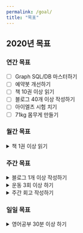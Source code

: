 ```yaml
---
permalink: /goal/
title: "목표"
---
```


## 2020년 목표

### 연간 목표

- [ ] Graph SQL/DB 마스터하기
- [ ] 예약봇 개선하기
- [ ] 책 10권 이상 읽기
- [ ] 블로그 40개 이상 작성하기
- [ ] 아이엘츠 시험 치기
- [ ] 71kg 몸무게 만들기

### 월간 목표

<details><summary>책 1권 이상 읽기</summary>
<pre>
[____________] 0/12
</pre>
</details>

### 주간 목표

<details><summary>블로그 1개 이상 작성하기</summary>
<pre>
 1월 [#___]  1/4 (<b>25%</b>)
 2월 [____]  0/4 (<b>0%</b>)
 3월 [_____] 0/5 (<b>0%</b>)
 4월 [____]  0/4 (<b>0%</b>)
 5월 [_____] 0/5 (<b>0%</b>)
 6월 [____]  0/4 (<b>0%</b>)
 7월 [____]  0/4 (<b>0%</b>)
 8월 [_____] 0/5 (<b>0%</b>)
 9월 [____]  0/4 (<b>0%</b>)
10월 [____]  0/4 (<b>0%</b>)
11월 [_____] 0/5 (<b>0%</b>)
12월 [____]  0/4 (<b>0%</b>)
</pre>
</details>

<details><summary>운동 3회 이상 하기</summary>
<pre>
 1월 [#___]  1/4 (<b>25%</b>)
 2월 [____]  0/4 (<b>0%</b>)
 3월 [_____] 0/5 (<b>0%</b>)
 4월 [____]  0/4 (<b>0%</b>)
 5월 [_____] 0/5 (<b>0%</b>)
 6월 [____]  0/4 (<b>0%</b>)
 7월 [____]  0/4 (<b>0%</b>)
 8월 [_____] 0/5 (<b>0%</b>)
 9월 [____]  0/4 (<b>0%</b>)
10월 [____]  0/4 (<b>0%</b>)
11월 [_____] 0/5 (<b>0%</b>)
12월 [____]  0/4 (<b>0%</b>)
</pre>
</details>

<details><summary>주간 회고 작성하기</summary>
<pre>
 1월 [#___]  1/4 (<b>25%</b>)
 2월 [____]  0/4 (<b>0%</b>)
 3월 [_____] 0/5 (<b>0%</b>)
 4월 [____]  0/4 (<b>0%</b>)
 5월 [_____] 0/5 (<b>0%</b>)
 6월 [____]  0/4 (<b>0%</b>)
 7월 [____]  0/4 (<b>0%</b>)
 8월 [_____] 0/5 (<b>0%</b>)
 9월 [____]  0/4 (<b>0%</b>)
10월 [____]  0/4 (<b>0%</b>)
11월 [_____] 0/5 (<b>0%</b>)
12월 [____]  0/4 (<b>0%</b>)
</pre>
</details>

### 일일 목표

<details><summary>영어공부 30분 이상 하기</summary>
<pre>
 1월 [_#_###_________________________] 4/31 (<b>13%</b>)
 2월 [_____________________________]   0/29 (<b>0%</b>)
 3월 [_______________________________] 0/31 (<b>0%</b>)
 4월 [______________________________]  0/30 (<b>0%</b>)
 5월 [_______________________________] 0/31 (<b>0%</b>)
 6월 [______________________________]  0/30 (<b>0%</b>)
 7월 [_______________________________] 0/31 (<b>0%</b>)
 8월 [_______________________________] 0/31 (<b>0%</b>)
 9월 [______________________________]  0/30 (<b>0%</b>)
10월 [_______________________________] 0/31 (<b>0%</b>)
11월 [______________________________]  0/30 (<b>0%</b>)
12월 [_______________________________] 0/31 (<b>0%</b>)
</pre>
</details>

